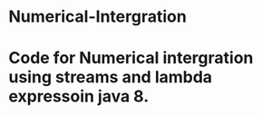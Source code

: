 # Numerical-Intergration

# Code for Numerical intergration using streams and lambda expressoin java 8.

